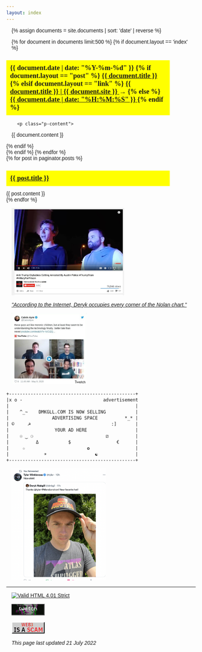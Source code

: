 ```yaml
---
layout: index
---
```


<style>img{max-width:100%;}ul{
    list-style: none;
    padding: 0;
}
body{font-family:sans-serif;font-size:14px;}
 /*@media (min-width: 600px) {
        a:hover:after {
            content: "<--- " attr(data);
            position: absolute;
            background: white;
            color: black;
            padding: 2px 4px;
            margin: -2px 0 0 1px;
        }
  
    }*/
		    
		    h1, h2 {
    /* margin: 1.5em 0 0.5em; */
    font-size: 18px;
    padding: 10px;
    font-family: serif;
    /* text-transform: uppercase; */
    background: yellow;
}
		    
		    p {
    margin: 0.5em 0.5em 1em 1em;
}
	.post{max-width:435px;}	    

</style>

{% assign documents = site.documents | sort: 'date' | reverse %}

{% for document in documents limit:500 %}
  {% if document.layout == 'index' %}
<div class="post">
       <h1>
<span class="date hidden-xs">{{ document.date | date: "%Y-%m-%d" }}    </span>
 {% if document.layout == "post" %} <span class="title">   <a href="{{ document.url | relative_url }}">{{ document.title }} </a>
</span>{% elsif document.layout == "link" %} <span class="title">   <a href="{{ document.link | relative_url }}"> {{ document.title }} | {{ document.site }} </a>→</span> 
  {% else %} <span class="title">   <a href="{{ document.url | relative_url }}">{{ document.date | date: "%H:%M:%S" }}   </a>
         </span>  {% endif %}
       </h2>
       
        <p class="p-content"> 
   {{ document.content }}
 </p>
         {% endif %}
      
        
 </div> 
  {% endif %}   
{% endfor %}		    
		    
		    
		    
 <div class="posts">
  {% for post in paginator.posts %}
  <div class="post">
  <h1 class="post-title">
   <a href="{{ post.url }}">
  {{ post.title }}
      </a>
    </h1>
{{ post.content }}
  </div>
  {% endfor %}
</div>
		   
<!---
<ul>
<li><a href="/" data="A parody response to the smug banned books store displays that feature totally uncontroversial books.">Based Penguin Classics</a> <small>2022</small><br>A parody response to the smug "banned books" store displays with uncontroversial books.</li>		    
<li><a href="/" data="a parody of the silly Anticapitalist Software License">The Family of the Vourdalak</a> <small>2022</small><br>My translation of the 1839 vampire short story by Aleksey Tolstoy.</li>
  <li><a href="/" data="a parody of the silly Anticapitalist Software License">Capitalist Software License</a> <small>2022</small></li>
  <li><a href="/doomhearn" data="a parody of the silly Anticapitalist Software License">Doom Hearn</a> <small>2022</small></li>
  <li><a href="/fet" data="blogging project inspired by Kevin Quirk">100 Day Blog</a> <small>2022</small></li>
  <li><a href="/royhol" data="bitcoin fine art project inspired by Andy Warhol and (Dr.) Roy Murphy">Royhol</a> <small>2022</small></li>
  <li><a href="/fet" data="blog featuring the best sci-fi cover art, mostly old">Sci-Fi Covers</a> <small>2022</small></li>
  <li><a href="/fet">First Edition Tees</a> <small>2022</small></li>
  <li><a href="/ayn-rand-ipsum">Ayn Rand Ipsum</a> <small>2022-</small><br>An alternative to the ubiquitous Lorem Ipsum.</li>
  <li><a href="/strangers">I will not argue with strangers on the internet</a> <small>2022-</small></li>
  <li><a href="https://howtokeepanidiotinsuspense.com">How to keep an idiot in suspense</a> <small>2022-</small></li>
  <li><a href="thesoontimes.com">The Soon Times</a> <small>2021-</small><br>Cryptocurrency parody news site.</li>
  <li><a href="thesoontimes.com">Numpty Coin Club Teeshirt</a> <small>2021</small></li>
  <li><a href="/">Twetch Encrypt &amp; Delete + Lock</a> <small>2021</small></li>
  <li><a href="/csw12">Craig Wright’s <em>Twelve Days of Christmas</em></a> <small>2021</small></li>
  <li><a href="/bsvdomains">bitcoinsv.domains</a> <small>2020-2021</small><br>BSV domain squatting site. RIP.</li>
  <li><a href="/pathly">Pathly</a> <small>2018-2019</small></li>
  <li><a href="/v&amp;e">Voice &amp; Exit</a> <small>2016</small><br>Marketing strategy for anarcho-futurist conference in Austin, TX.</li>
  <li><a href="/bvyd">Bindel vs Yiannopoulos Debate</a> <small>2016</small></li>
  <li><a href="/acutuc">(Accidental) Ten Million Dollar Facebook Ad</a> <small>2015</small></li>		    
  <li><a href="/nohipster">No Hipster Stocks</a> <small>2015-2016</small></li>
  <li><a href="/speaking">Speaking</a> <small>2014-2019</small></li>
  <li><a href="https://discoverpraxis.com">Praxis</a> <small>2014-2018</small></li>		    
  <li><a href="/hvk">Hayek v. Keynes</a> <small>2014</small><br>Submission for a libertarian art gala.</li>
  <li><a href="/oldstuff">Old writing</a> <small>2013-2021</small></li>
  <li><a href="/wltops">We Were Promised Laptops</a> <small>2012</small><br>Trolling the highschool admin.</li>
</ul>--->

<p></p>

<!---
- [Twitter](https://twitter.com/dmkgll)
- [Email](/)
- [Featured In](/)
 --->
<img alt="image" loading="lazy" src="/assets/tcb.jpeg" style="max-width: 300px;
">

*["According to the Internet, Deryk occupies every corner of the Nolan chart."](/)*

<img alt="image" loading="lazy" src="/assets/mc.jpeg" style="max-width: 200px;
">

```
+-----------------------------------------------+     
|x o -                              advertisement     
|                                               |     
|    ^_~    DMKGLL.COM IS NOW SELLING           |     
|                ADVERTISING SPACE          *_* |     
| ©     ☭                              :]       |     
|                 YOUR AD HERE                  |     
|    ☉ ‿ ⚆                           ⚂          |     
|          Δ           $                 €      |     
|     ☆                       ✿                 |     
|             ☀                  ☯              |     
+-----------------------------------------------+     
 ```                                                     
                                                      
<img alt="image" loading="lazy" src="/assets/marsjunctionhat.png" style="max-width: 250px;
">                                              

---

<p>
		<a href="https://validator.w3.org/check?uri=https://www.lolwut.info/index.html"><img src="https://anlucas.neocities.org/anow.gif" width="88" height="31" alt="Valid HTML 4.01 Strict" title="Valid HTML 4.01 Strict"></a>
	
<a href="https://twet.ch/inv/400a1db9"><img style="border-bottom: 2px inset rgb(0 0 0);
    border-right: 2px inset rgb(0 0 0);
    box-sizing: border-box;
    color: white;
    cursor: pointer;
    display: inline-block;
	border-top: 1px solid;
    font-size: 2.2rem;" src="/assets/twetch.gif" width="88" height="31" alt="Valid HTML 4.01 Strict" title="Valid HTML 4.01 Strict"></a>
	
<a href="https://twet.ch/inv/400a1db9"><img src="/assets/notoweb3.gif" width="88" height="31" alt="Valid HTML 4.01 Strict" title="Valid HTML 4.01 Strict"></a>
	

</p>

*This page last updated 21 July 2022*
